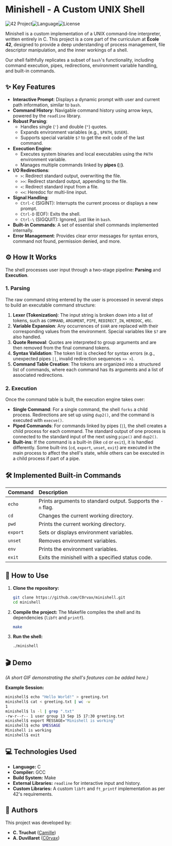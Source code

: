 # Minishell - A Custom UNIX Shell

![42 Project](https://img.shields.io/badge/42%20Project-Minishell-blue)![Language](https://img.shields.io/badge/Language-C-informational)![License](https://img.shields.io/badge/License-MIT-green)

Minishell is a custom implementation of a UNIX command-line interpreter, written entirely in C. This project is a core part of the curriculum at **École 42**, designed to provide a deep understanding of process management, file descriptor manipulation, and the inner workings of a shell.

Our shell faithfully replicates a subset of `bash`'s functionality, including command execution, pipes, redirections, environment variable handling, and built-in commands.

## ✨ Key Features

*   **Interactive Prompt**: Displays a dynamic prompt with user and current path information, similar to `bash`.
*   **Command History**: Navigable command history using arrow keys, powered by the `readline` library.
*   **Robust Parsing**:
    *   Handles single (`'`) and double (`"`) quotes.
    *   Expands environment variables (e.g., `$PATH`, `$USER`).
    *   Supports special variable `$?` to get the exit code of the last command.
*   **Execution Engine**:
    *   Executes system binaries and local executables using the `PATH` environment variable.
    *   Manages multiple commands linked by **pipes (`|`)**.
*   **I/O Redirections**:
    *   `>`: Redirect standard output, overwriting the file.
    *   `>>`: Redirect standard output, appending to the file.
    *   `<`: Redirect standard input from a file.
    *   `<<`: Heredoc for multi-line input.
*   **Signal Handling**:
    *   `Ctrl-C` (SIGINT): Interrupts the current process or displays a new prompt.
    *   `Ctrl-D` (EOF): Exits the shell.
    *   `Ctrl-\` (SIGQUIT): Ignored, just like in `bash`.
*   **Built-in Commands**: A set of essential shell commands implemented internally.
*   **Error Management**: Provides clear error messages for syntax errors, command not found, permission denied, and more.

## ⚙️ How It Works

The shell processes user input through a two-stage pipeline: **Parsing** and **Execution**.

### 1. Parsing
The raw command string entered by the user is processed in several steps to build an executable command structure:

1.  **Lexer (Tokenization)**: The input string is broken down into a list of tokens, such as `COMMAND`, `ARGUMENT`, `PIPE`, `REDIRECT_IN`, `HEREDOC`, etc.
2.  **Variable Expansion**: Any occurrences of `$VAR` are replaced with their corresponding values from the environment. Special variables like `$?` are also handled.
3.  **Quote Removal**: Quotes are interpreted to group arguments and are then removed from the final command tokens.
4.  **Syntax Validation**: The token list is checked for syntax errors (e.g., unexpected pipes `||`, invalid redirection sequences `>> >`).
5.  **Command Table Creation**: The tokens are organized into a structured list of commands, where each command has its arguments and a list of associated redirections.

### 2. Execution
Once the command table is built, the execution engine takes over:

*   **Single Command**: For a single command, the shell `forks` a child process. Redirections are set up using `dup2()`, and the command is executed with `execve()`.
*   **Piped Commands**: For commands linked by pipes (`|`), the shell creates a child process for each command. The standard output of one process is connected to the standard input of the next using `pipe()` and `dup2()`.
*   **Built-ins**: If the command is a built-in (like `cd` or `exit`), it is handled differently. Some built-ins (`cd`, `export`, `unset`, `exit`) are executed in the main process to affect the shell's state, while others can be executed in a child process if part of a pipe.

## 🛠️ Implemented Built-in Commands

| Command | Description |
| :--- | :--- |
| `echo` | Prints arguments to standard output. Supports the `-n` flag. |
| `cd` | Changes the current working directory. |
| `pwd` | Prints the current working directory. |
| `export` | Sets or displays environment variables. |
| `unset` | Removes environment variables. |
| `env` | Prints the environment variables. |
| `exit` | Exits the minishell with a specified status code. |

## 🚀 How to Use

1.  **Clone the repository:**
    ```bash
    git clone https://github.com/C0rvax/minishell.git
    cd minishell
    ```

2.  **Compile the project:**
    The Makefile compiles the shell and its dependencies (`libft` and `printf`).
    ```bash
    make
    ```

3.  **Run the shell:**
    ```bash
    ./minishell
    ```

## 🎬 Demo

*(A short GIF demonstrating the shell's features can be added here.)*

**Example Session:**
```bash
minishell$ echo "Hello World!" > greeting.txt
minishell$ cat < greeting.txt | wc -w
1
minishell$ ls -l | grep ".txt"
-rw-r--r-- 1 user group 13 Sep 15 17:30 greeting.txt
minishell$ export MESSAGE="Minishell is working"
minishell$ echo $MESSAGE
Minishell is working
minishell$ exit
```

## 💻 Technologies Used

*   **Language:** C
*   **Compiler:** GCC
*   **Build System:** Make
*   **External Libraries:** `readline` for interactive input and history.
*   **Custom Libraries:** A custom `libft` and `ft_printf` implementation as per 42's requirements.

## 👥 Authors

This project was developed by:

*   **C. Truchot** ([Camille](https://github.com/CamilleT123))
*   **A. Duvillaret** ([C0rvax](https://github.com/C0rvax))
